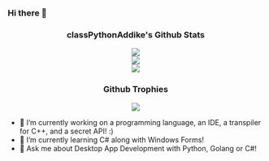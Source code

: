 ### Hi there 👋

<h3 align="center">classPythonAddike's Github Stats</h3>
<p align="center">
  <img src="https://github-readme-stats.vercel.app/api?username=classPythonAddike&show_icons=true&count_private=true&include_all_commits=true&theme=monokai"/> <br>
  <img src="https://github-readme-streak-stats.herokuapp.com/?user=classPythonAddike&theme=monokai"/> <br>
  <img src="https://github-readme-stats.vercel.app/api/top-langs/?username=classPythonAddike&theme=monokai"/> <br>
</p>
<h3 align="center">Github Trophies</h3>
<p align="center">
  <img src="https://github-profile-trophy.vercel.app/?username=classPythonAddike&theme=monokai"/>
</p>

- 🔭 I’m currently working on a programming language, an IDE, a transpiler for C++, and a secret API! :)
- 🌱 I’m currently learning C# along with Windows Forms!
- 💬 Ask me about Desktop App Development with Python, Golang or C#!

